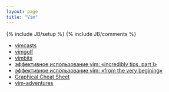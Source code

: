 ```yaml
---
layout: page
title: "Vim"
---
```

{% include JB/setup %}
{% include JB/comments %}

* [vimcasts](http://vimcasts.org/)
* [vimgolf](http://vimgolf.com/)
* [vimbits](http://vimbits.com/)
* [эффективное использование vim: «incredibly tips, part I»](http://habrahabr.ru/post/28155/)
* [эффективное использование vim: «from the very begining»](http://habrahabr.ru/post/28108/)
* [Graphical Cheat Sheet](http://habrahabr.ru/post/28200/)
* [vim-adventures](http://vim-adventures.com/)
